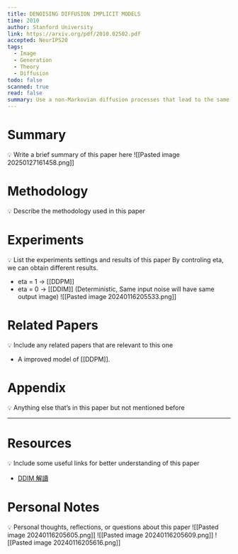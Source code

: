 ```yaml
---
title: DENOISING DIFFUSION IMPLICIT MODELS
time: 2010
author: Stanford University
link: https://arxiv.org/pdf/2010.02502.pdf
accepted: NeurIPS20
tags:
  - Image
  - Generation
  - Theory
  - Diffusion
todo: false
scanned: true
read: false
summary: Use a non-Markovian diffusion processes that lead to the same training objective as DDPM.
---
```

# Summary
💡 Write a brief summary of this paper here
![[Pasted image 20250127161458.png]]
# Methodology
💡 Describe the methodology used in this paper

# Experiments
💡 List the experiments settings and results of this paper
By controling eta, we can obtain different results.
 - eta = 1 -> [[DDPM]]
 - eta = 0 -> [[DDIM]] (Deterministic, Same input noise will have same output image)
![[Pasted image 20240116205533.png]]
# Related Papers
💡 Include any related papers that are relevant to this one
- A improved model of [[DDPM]].
# Appendix
💡 Anything else that’s in this paper but not mentioned before

---
# Resources
💡 Include some useful links for better understanding of this paper
- [DDIM 解讀](https://zhuanlan.zhihu.com/p/580106763)

# Personal Notes
💡 Personal thoughts, reflections, or questions about this paper
![[Pasted image 20240116205605.png]]
![[Pasted image 20240116205609.png]]
![[Pasted image 20240116205616.png]]